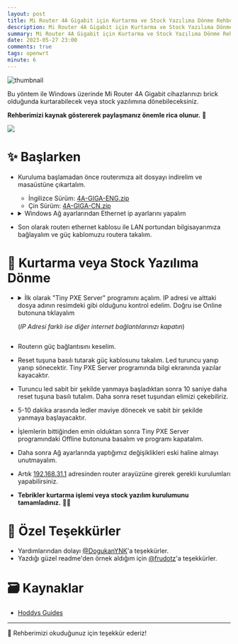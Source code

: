 ```yaml
---
layout: post
title: Mi Router 4A Gigabit için Kurtarma ve Stock Yazılıma Dönme Rehberi
description: Mi Router 4A Gigabit için Kurtarma ve Stock Yazılıma Dönme Rehberi
summary: Mi Router 4A Gigabit için Kurtarma ve Stock Yazılıma Dönme Rehberi
date: 2023-05-27 23:00
comments: true
tags: openwrt
minute: 6
--- 
```


![thumbnail](https://github.com/yucellmustafa/yucellmustafa.github.io/assets/49123562/d5e57e4d-06ad-4654-a26c-88389efa36aa)

Bu yöntem ile Windows üzerinde Mi Router 4A Gigabit cihazlarınızı brick olduğunda kurtarabilecek veya stock yazılımına dönebileceksiniz.  

**Rehberimizi kaynak göstererek paylaşmanız önemle rica olunur.** 🙏

<p align="left">
  <a href="https://youtu.be/F7kfNIsIu5U"><img src="https://img.shields.io/badge/Youtube-Video Rehberi-blue?logo=youtube&logoColor=white"/></a>
</p>

# ✨ Başlarken

- Kuruluma başlamadan önce routerımıza ait dosyayı indirelim ve masaüstüne çıkartalım.
    - İngilizce Sürüm: [4A-GIGA-ENG.zip](https://github.com/yucellmustafa/yucellmustafa.github.io/releases/download/v1.1/4A-GIGA-ENG.zip)
    - Çin Sürüm: [4A-GIGA-CN.zip](https://github.com/yucellmustafa/yucellmustafa.github.io/releases/download/v1.1/4A-GIGA-CN.zip)

- <details>
  <summary>Windows Ağ ayarlarından Ethernet ip ayarlarını yapalım</summary>

  > Denetim Masası\Ağ ve Internet\Ağ Bağlantıları

  <img src="https://github.com/yucellmustafa/yucellmustafa.github.io/assets/49123562/a5a60c62-add2-4993-a13d-18f878c173a0"/>
  
  </details>

- Son olarak routerı ethernet kablosu ile LAN portundan bilgisayarımıza bağlayalım ve güç kablomuzu routera takalım.

# 🚀 Kurtarma veya Stock Yazılıma Dönme

- <details>
  <summary>İlk olarak "Tiny PXE Server" programını açalım. IP adresi ve alttaki dosya adının resimdeki gibi olduğunu kontrol edelim. Doğru ise Online butonuna tıklayalım
  
  (*IP Adresi farklı ise diğer internet bağlantılarınızı kapatın*)</summary>

  <img src="https://github.com/yucellmustafa/yucellmustafa.github.io/assets/49123562/43fdba17-fa67-4584-a811-43045f8f6c97"/>

  </details>

- Routerın güç bağlantısını keselim.

- Reset tuşuna basılı tutarak güç kablosunu takalım. Led turuncu yanıp yanıp sönecektir. Tiny PXE Server programında bilgi ekranında yazılar kayacaktır.

- Turuncu led sabit bir şekilde yanmaya başladıktan sonra 10 saniye daha reset tuşuna basılı tutalım. Daha sonra reset tuşundan elimizi çekebiliriz.

- 5-10 dakika arasında ledler maviye dönecek ve sabit bir şekilde yanmaya başlayacaktır.

- İşlemlerin bittiğinden emin olduktan sonra Tiny PXE Server programındaki Offline butonuna basalım ve programı kapatalım.

- Daha sonra Ağ ayarlarında yaptığımız değişiklikleri eski haline almayı unutmayalım.

- Artık [192.168.31.1](http://192.168.31.1) adresinden router arayüzüne girerek gerekli kurulumları yapabilirsiniz.

- **Tebrikler kurtarma işlemi veya stock yazılım kurulumunu tamamladınız.** 👏👏

# 💖 Özel Teşekkürler
- Yardımlarından dolayı [@DogukanYNK](https://github.com/DogukanYNK)'a teşekkürler.
- Yazdığı güzel readme'den örnek aldığım için [@frudotz](https://github.com/frudotz)'a teşekkürler.

# 🗃️ Kaynaklar
- [Hoddys Guides](https://hoddysguides.com/xiaomi-debrick-tools-all/)

---
🎀 Rehberimizi okuduğunuz için teşekkür ederiz!  
